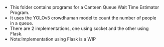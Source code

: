 - This folder contains programs for a Canteen Queue Wait Time Estimator Program.
- It uses the YOLOv5 crowdhuman model to count the number of people in a queue.
- There are 2 implementations, one using socket and the other using Flask.
- Note:Implementation using Flask is a WIP
